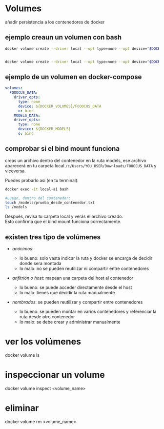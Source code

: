 # Volumes
añadir persistencia a los contenedores de docker

## ejemplo creaun un volumen con bash

```bash
docker volume create --driver local --opt type=none --opt device="$DOCKER_VOLUMES/FOOOCUS_DATA" --opt o=bind FOOOCUS_DATA


docker volume create --driver local --opt type=none --opt device="$DOCKER_MODELS" --opt o=bind DOCKER_MODELS
```

## ejemplo de un volumen en docker-compose

```yaml
volumes:
  FOOOCUS_DATA:
    driver_opts:
      type: none
      device: ${DOCKER_VOLUMES}/FOOOCUS_DATA
      o: bind
    MODELS_DATA:
    driver_opts:
      type: none
      device: ${DOCKER_MODELS}
      o: bind

```

## comprobar si el bind mount funciona
creas un archivo dentro del contenedor en la ruta models, ese archivo aparecerá en tu carpeta local `/c/Users/YOU_USER/Downloads/FOOOCUS_DATA` y viceversa.

Puedes probarlo así (en tu terminal):

```bash
docker exec -it local-ai bash

#Luego, dentro del contenedor:
touch /models/prueba_desde_contenedor.txt
ls /models
```

Después, revisa tu carpeta local y verás el archivo creado.  
Esto confirma que el bind mount funciona correctamente.

## existen tres tipo de volúmenes

- *anónimos*: 
    - lo bueno: solo vasta indicar la ruta y docker se encarga de decidir donde sera montada
    - lo malo: no se pueden reutilizar ni compartir entre contenedores

- *anfitrión o host*: mapean una carpeta del host al contenedor
    - lo bueno: se puede acceder directamente desde el host
    - lo malo: tienes que decidir la ruta manualmente

- *nombrados*: se pueden reutilizar y compartir entre contenedores
    - lo bueno: se pueden montar en varios contenedores y referenciar la ruta desde otro contenedor
    - lo malo: se debe crear y administrar manualmente


# ver los volúmenes
docker volume ls

# inspeccionar un volume
docker volume inspect <volume_name>

# eliminar
docker volume rm <volume_name>